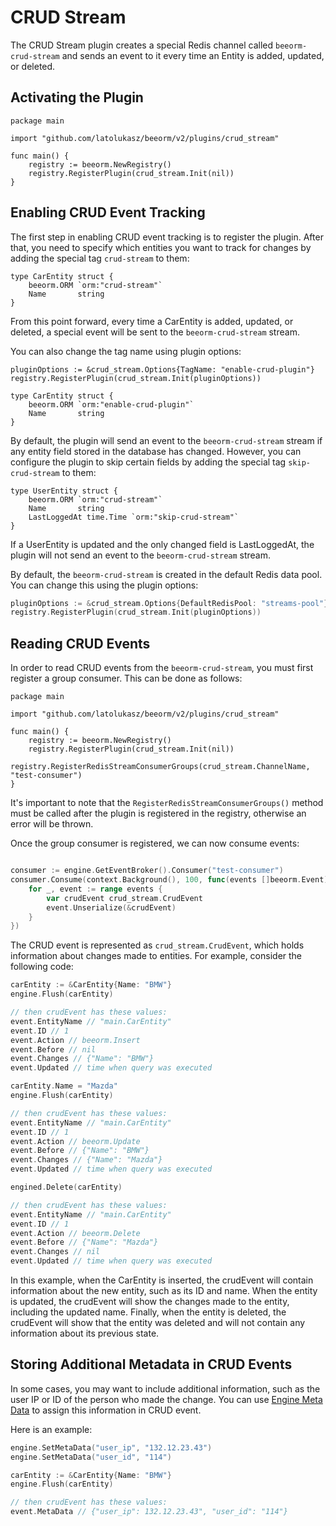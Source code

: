 # CRUD Stream

The CRUD Stream plugin creates a special Redis channel called `beeorm-crud-stream` and sends an event to it
every time an Entity is added, updated, or deleted.

## Activating the Plugin

```go{7}
package main

import "github.com/latolukasz/beeorm/v2/plugins/crud_stream"

func main() {
    registry := beeorm.NewRegistry()
    registry.RegisterPlugin(crud_stream.Init(nil)) 
} 
```

## Enabling CRUD Event Tracking

The first step in enabling CRUD event tracking is to register the plugin. After that, you need to specify which entities you want to track for changes by adding the special tag `crud-stream` to them:

```go{2}
type CarEntity struct {
    beeorm.ORM `orm:"crud-stream"`
    Name       string
}
```

From this point forward, every time a CarEntity is added, updated, or deleted, a special event will be sent to the `beeorm-crud-stream` stream.

You can also change the tag name using plugin options:

```go{1,5}
pluginOptions := &crud_stream.Options{TagName: "enable-crud-plugin"}
registry.RegisterPlugin(crud_stream.Init(pluginOptions)) 

type CarEntity struct {
    beeorm.ORM `orm:"enable-crud-plugin"`
    Name       string
}
```

By default, the plugin will send an event to the `beeorm-crud-stream` stream if any entity field stored in the database has changed. However, you can configure the plugin to skip certain fields by adding the special tag `skip-crud-stream` to them:

```go{4}
type UserEntity struct {
    beeorm.ORM `orm:"crud-stream"`
    Name       string
    LastLoggedAt time.Time `orm:"skip-crud-stream"`
}
```

If a UserEntity is updated and the only changed field is LastLoggedAt, the plugin will not send an event to the `beeorm-crud-stream` stream.

By default, the `beeorm-crud-stream` is created in the default Redis data pool. You can change this using the plugin options:
```go
pluginOptions := &crud_stream.Options{DefaultRedisPool: "streams-pool"}
registry.RegisterPlugin(crud_stream.Init(pluginOptions)) 
```

## Reading CRUD Events

In order to read CRUD events from the `beeorm-crud-stream`, you must first register a group consumer. This can be done as follows:

```go{8}
package main

import "github.com/latolukasz/beeorm/v2/plugins/crud_stream"

func main() {
    registry := beeorm.NewRegistry()
    registry.RegisterPlugin(crud_stream.Init(nil)) 
    registry.RegisterRedisStreamConsumerGroups(crud_stream.ChannelName, "test-consumer")
} 
```

It's important to note that the `RegisterRedisStreamConsumerGroups()` method must be called after the plugin is registered in the registry, otherwise an error will be thrown.

Once the group consumer is registered, we can now consume events:

```go

consumer := engine.GetEventBroker().Consumer("test-consumer")
consumer.Consume(context.Background(), 100, func(events []beeorm.Event) {
    for _, event := range events {
        var crudEvent crud_stream.CrudEvent
        event.Unserialize(&crudEvent)
    }
})
```

The CRUD event is represented as `crud_stream.CrudEvent`, which holds information about changes made to entities. For example, consider the following code:

```go
carEntity := &CarEntity{Name: "BMW"}
engine.Flush(carEntity)

// then crudEvent has these values:
event.EntityName // "main.CarEntity"
event.ID // 1
event.Action // beeorm.Insert
event.Before // nil
event.Changes // {"Name": "BMW"}
event.Updated // time when query was executed

carEntity.Name = "Mazda"
engine.Flush(carEntity) 

// then crudEvent has these values:
event.EntityName // "main.CarEntity"
event.ID // 1
event.Action // beeorm.Update
event.Before // {"Name": "BMW"}
event.Changes // {"Name": "Mazda"}
event.Updated // time when query was executed

engined.Delete(carEntity) 

// then crudEvent has these values:
event.EntityName // "main.CarEntity"
event.ID // 1
event.Action // beeorm.Delete
event.Before // {"Name": "Mazda"}
event.Changes // nil
event.Updated // time when query was executed
```

In this example, when the CarEntity is inserted, the crudEvent will contain information about the new entity, such as its ID and name. When the entity is updated, the crudEvent will show the changes made to the entity, including the updated name. Finally, when the entity is deleted, the crudEvent will show that the entity was deleted and will not contain any information about its previous state.

## Storing Additional Metadata in CRUD Events

In some cases, you may want to include additional information, such as the user IP or ID of the person who made the change.
You can use [Engine Meta Data](/guide/engine.html#engine-meta-data) to assign this information in CRUD event.

Here is an example:

```go
engine.SetMetaData("user_ip", "132.12.23.43")
engine.SetMetaData("user_id", "114")

carEntity := &CarEntity{Name: "BMW"}
engine.Flush(carEntity)

// then crudEvent has these values:
event.MetaData // {"user_ip": 132.12.23.43", "user_id": "114"}
```